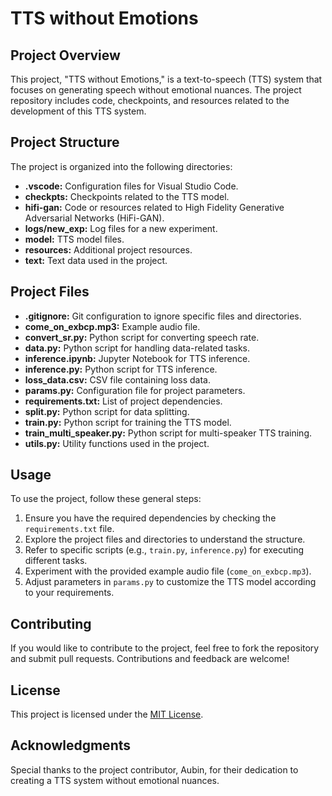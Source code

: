 # TTS without Emotions

## Project Overview

This project, "TTS without Emotions," is a text-to-speech (TTS) system that focuses on generating speech without emotional nuances. The project repository includes code, checkpoints, and resources related to the development of this TTS system.

## Project Structure

The project is organized into the following directories:

- **.vscode:** Configuration files for Visual Studio Code.
- **checkpts:** Checkpoints related to the TTS model.
- **hifi-gan:** Code or resources related to High Fidelity Generative Adversarial Networks (HiFi-GAN).
- **logs/new_exp:** Log files for a new experiment.
- **model:** TTS model files.
- **resources:** Additional project resources.
- **text:** Text data used in the project.

## Project Files

- **.gitignore:** Git configuration to ignore specific files and directories.
- **come_on_exbcp.mp3:** Example audio file.
- **convert_sr.py:** Python script for converting speech rate.
- **data.py:** Python script for handling data-related tasks.
- **inference.ipynb:** Jupyter Notebook for TTS inference.
- **inference.py:** Python script for TTS inference.
- **loss_data.csv:** CSV file containing loss data.
- **params.py:** Configuration file for project parameters.
- **requirements.txt:** List of project dependencies.
- **split.py:** Python script for data splitting.
- **train.py:** Python script for training the TTS model.
- **train_multi_speaker.py:** Python script for multi-speaker TTS training.
- **utils.py:** Utility functions used in the project.

## Usage

To use the project, follow these general steps:

1. Ensure you have the required dependencies by checking the `requirements.txt` file.
2. Explore the project files and directories to understand the structure.
3. Refer to specific scripts (e.g., `train.py`, `inference.py`) for executing different tasks.
4. Experiment with the provided example audio file (`come_on_exbcp.mp3`).
5. Adjust parameters in `params.py` to customize the TTS model according to your requirements.

## Contributing

If you would like to contribute to the project, feel free to fork the repository and submit pull requests. Contributions and feedback are welcome!

## License

This project is licensed under the [MIT License](LICENSE).

## Acknowledgments

Special thanks to the project contributor, Aubin, for their dedication to creating a TTS system without emotional nuances.

